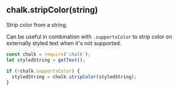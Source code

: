 ## chalk.stripColor(string)

Strip color from a string.

Can be useful in combination with `.supportsColor` to strip color on externally styled text when it's not supported.

```js
const chalk = require('chalk');
let styledString = getText();
 
if (!chalk.supportsColor) {
  styledString = chalk.stripColor(styledString);
}
```